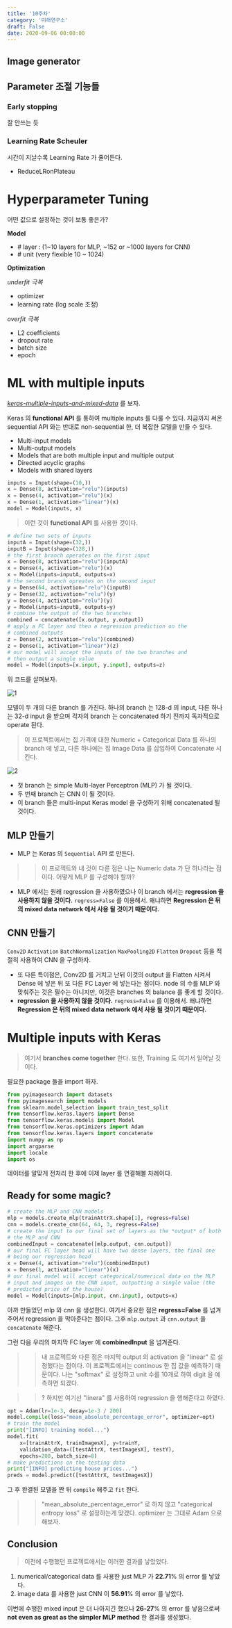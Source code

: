 ```yaml
---
title: '10주차'
category: '미래연구소'
draft: False
date: 2020-09-06 00:00:00
---
```


## Image generator

## Parameter 조절 기능들

### Early stopping

잘 안쓰는 듯

### Learning Rate Scheuler

시간이 지날수록 Learning Rate 가 줄어든다.

- ReduceLRonPlateau

# Hyperparameter Tuning

어떤 값으로 설정하는 것이 보통 좋은가?

**Model**

- \# layer : (1~10 layers for MLP, ~152 or ~1000 layers for CNN)
- \# unit (very flexible 10 ~ 1024)

**Optimization**

_underfit 극복_

- optimizer
- learning rate (log scale 조정)

_overfit 극복_

- L2 coefficients
- dropout rate
- batch size
- epoch

# ML with multiple inputs

_[keras-multiple-inputs-and-mixed-data](https://www.pyimagesearch.com/2019/02/04/keras-multiple-inputs-and-mixed-data/)_ 를 보자.

Keras 의 **functional API** 를 통하여 multiple inputs 를 다룰 수 있다.
지금까지 써온 sequential API 와는 반대로 non-sequential 한, 더 복잡한 모델을 만들 수 있다.

- Multi-input models
- Multi-output models
- Models that are both multiple input and multiple output
- Directed acyclic graphs
- Models with shared layers

```py
inputs = Input(shape=(10,))
x = Dense(8, activation="relu")(inputs)
x = Dense(4, activation="relu")(x)
x = Dense(1, activation="linear")(x)
model = Model(inputs, x)
```

> 이런 것이 **functional API** 를 사용한 것이다.

```py
# define two sets of inputs
inputA = Input(shape=(32,))
inputB = Input(shape=(128,))
# the first branch operates on the first input
x = Dense(8, activation="relu")(inputA)
x = Dense(4, activation="relu")(x)
x = Model(inputs=inputA, outputs=x)
# the second branch opreates on the second input
y = Dense(64, activation="relu")(inputB)
y = Dense(32, activation="relu")(y)
y = Dense(4, activation="relu")(y)
y = Model(inputs=inputB, outputs=y)
# combine the output of the two branches
combined = concatenate([x.output, y.output])
# apply a FC layer and then a regression prediction on the
# combined outputs
z = Dense(2, activation="relu")(combined)
z = Dense(1, activation="linear")(z)
# our model will accept the inputs of the two branches and
# then output a single value
model = Model(inputs=[x.input, y.input], outputs=z)
```

위 코드를 살펴보자.

![1](./files/1.PNG)

모델이 두 개의 다른 branch 를 가진다.
하나의 branch 는 128-d 의 input, 다른 하나는 32-d input 을 받으며 각자의 branch 는 concatenated 하기 전까지 독자적으로 operate 된다.

> 이 프로젝트에서는 집 가격에 대한 Numeric + Categorical Data 를 하나의 branch 에 넣고, 다른 하나에는 집 Image Data 를 삽입하여 Concatenate 시킨다.

![2](./files/2.PNG)

- 첫 branch 는 simple Multi-layer Perceptron (MLP) 가 될 것이다.
- 두 번째 branch 는 CNN 이 될 것이다.
- 이 branch 들은 multi-input Keras model 을 구성하기 위해 concatenated 될 것이다.

## MLP 만들기

- MLP 는 Keras 의 `Sequential` API 로 만든다.

> > 이 프로젝트와 내 것이 다른 점은 나는 Numeric data 가 단 하나라는 점이다. 어떻게 MLP 를 구성해야 할까?

- MLP 에서는 원래 regression 을 사용하였으나 이 branch 에서는 **regression 을 사용하지 않을 것이다.** `regress=False` 를 이용해서. 왜냐하면 **Regression 은 뒤의 mixed data network 에서 사용 될 것이기 때문이다.**

## CNN 만들기

`Conv2D` `Activation` `BatchNormalization` `MaxPooling2D` `Flatten` `Dropout` 등을 적절히 사용하여 CNN 을 구성하자.

- 또 다른 특이점은, Conv2D 를 거치고 난뒤 이것의 output 을 Flatten 시켜서 Dense 에 넣은 뒤 또 다른 FC Layer 에 넣는다는 점이다. node 의 수를 MLP 와 맞춰주는 것은 필수는 아니지만, 이것은 branches 의 balance 를 좋게 할 것이다.
- **regression 을 사용하지 않을 것이다.** `regress=False` 를 이용해서. 왜냐하면 **Regression 은 뒤의 mixed data network 에서 사용 될 것이기 때문이다.**

# Multiple inputs with Keras

> 여기서 **branches come together** 한다. 또한, Training 도 여기서 일어날 것이다.

필요한 package 들을 import 하자.

```py
from pyimagesearch import datasets
from pyimagesearch import models
from sklearn.model_selection import train_test_split
from tensorflow.keras.layers import Dense
from tensorflow.keras.models import Model
from tensorflow.keras.optimizers import Adam
from tensorflow.keras.layers import concatenate
import numpy as np
import argparse
import locale
import os
```

데이터를 알맞게 전처리 한 후에 이제 layer 를 연결해볼 차례이다.

## Ready for some magic?

```py
# create the MLP and CNN models
mlp = models.create_mlp(trainAttrX.shape[1], regress=False)
cnn = models.create_cnn(64, 64, 3, regress=False)
# create the input to our final set of layers as the *output* of both
# the MLP and CNN
combinedInput = concatenate([mlp.output, cnn.output])
# our final FC layer head will have two dense layers, the final one
# being our regression head
x = Dense(4, activation="relu")(combinedInput)
x = Dense(1, activation="linear")(x)
# our final model will accept categorical/numerical data on the MLP
# input and images on the CNN input, outputting a single value (the
# predicted price of the house)
model = Model(inputs=[mlp.input, cnn.input], outputs=x)
```

아까 만들었던 mlp 와 cnn 을 생성한다. 여기서 중요한 점은 **regress=False** 를 넘겨주어서 regression 을 막아준다는 점이다. 그후 `mlp.output` 과 `cnn.output` 을 `concatenate` 해준다.

그런 다음 우리의 마지막 FC layer 에 **combinedInput** 을 넘겨준다.

> > 내 프로젝트와 다른 점은 마지막 output 의 activation 을 "linear" 로 설정했다는 점이다. 이 프로젝트에서는 continous 한 집 값을 예측하기 때문이다. 나는 "softmax" 로 설정하고 unit 수를 10개로 하여 digit 을 예측하면 되겠다.

> > ? 하지만 여기선 "linera" 를 사용하여 regression 을 행해준다고 하였다.

```py
opt = Adam(lr=1e-3, decay=1e-3 / 200)
model.compile(loss="mean_absolute_percentage_error", optimizer=opt)
# train the model
print("[INFO] training model...")
model.fit(
	x=[trainAttrX, trainImagesX], y=trainY,
	validation_data=([testAttrX, testImagesX], testY),
	epochs=200, batch_size=8)
# make predictions on the testing data
print("[INFO] predicting house prices...")
preds = model.predict([testAttrX, testImagesX])
```

그 후 완결된 모델을 짠 뒤 `compile` 해주고 `fit` 한다.

> > "mean_absolute_percentage_error" 로 하지 않고 "categorical entropy loss" 로 설정하는게 맞겠다. optimizer 는 그대로 Adam 으로 해보자.

## Conclusion

> 이전에 수행했던 프로젝트에서는 이러한 결과를 낳았었다.

1. numerical/categorical data 를 사용한 just MLP 가 **22.71**% 의 error 를 낳았다.
2. image data 를 사용한 just CNN 이 **56.91**% 의 error 를 낳았다.

이번에 수행한 mixed input 은 더 나아지긴 했으나 **26-27**% 의 error 를 낳음으로써 **not even as great as the simpler MLP method** 한 결과를 생성했다.
